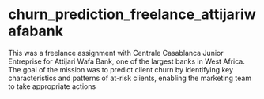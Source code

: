 # churn_prediction_freelance_attijariwafabank
This was a freelance assignment with Centrale Casablanca Junior Entreprise for Attijari Wafa Bank, one of the largest banks in West Africa. The goal of the mission was to predict client churn by identifying key characteristics and patterns of at-risk clients, enabling the marketing team to take appropriate actions
